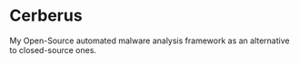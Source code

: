 # Cerberus
My Open-Source automated malware analysis framework as an alternative to closed-source ones.
